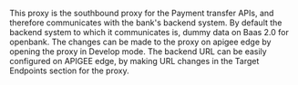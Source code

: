 This proxy is the southbound proxy for the Payment transfer APIs, and therefore communicates with the bank's backend system. By default the backend system to which it communicates is, dummy data on Baas 2.0 for openbank.
The changes can be made to the proxy on apigee edge by opening the proxy in Develop mode.
The backend URL can be easily configured on APIGEE edge, by making URL changes in the Target Endpoints section for the proxy.
